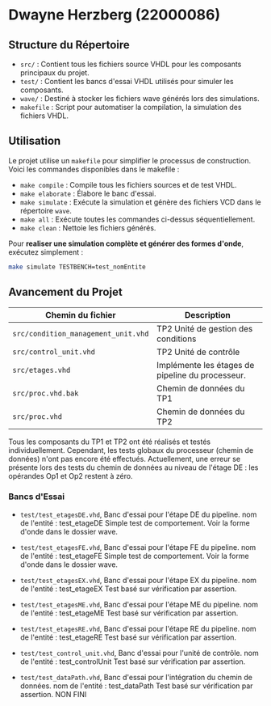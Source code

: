 # Dwayne Herzberg (22000086)

## Structure du Répertoire

- `src/` : Contient tous les fichiers source VHDL pour les composants principaux du projet.
- `test/` : Contient les bancs d'essai VHDL utilisés pour simuler les composants.
- `wave/` : Destiné à stocker les fichiers wave générés lors des simulations.
- `makefile` : Script pour automatiser la compilation, la simulation des fichiers VHDL.

## Utilisation

Le projet utilise un `makefile` pour simplifier le processus de construction. Voici les commandes disponibles dans le makefile :

- `make compile` : Compile tous les fichiers sources et de test VHDL.
- `make elaborate` : Élabore le banc d'essai.
- `make simulate` : Exécute la simulation et génère des fichiers VCD dans le répertoire `wave`.
- `make all` : Exécute toutes les commandes ci-dessus séquentiellement.
- `make clean` : Nettoie les fichiers générés.

Pour **realiser une simulation complète et générer des formes d'onde**, exécutez simplement :

```bash
make simulate TESTBENCH=test_nomEntite
```

## Avancement du Projet

| Chemin du fichier                         | Description                                               |
|-------------------------------------------|-----------------------------------------------------------|
| `src/condition_management_unit.vhd`       | TP2 Unité de gestion des conditions                       |
| `src/control_unit.vhd`                    | TP2 Unité de contrôle                                     |
| `src/etages.vhd`                          | Implémente les étages de pipeline du processeur.          |
| `src/proc.vhd.bak`                        | Chemin de données du TP1                                  |
| `src/proc.vhd`                            | Chemin de données du TP2                                  |

Tous les composants du TP1 et TP2 ont été réalisés et testés individuellement. Cependant, les tests globaux du processeur (chemin de données) n'ont pas encore été effectués. Actuellement, une erreur se présente lors des tests du chemin de données au niveau de l'étage DE : les opérandes Op1 et Op2 restent à zéro.

### Bancs d'Essai

- `test/test_etagesDE.vhd`, Banc d'essai pour l'étape DE du pipeline.
  nom de l'entité : test_etageDE
  Simple test de comportement. Voir la forme d'onde dans le dossier wave.

- `test/test_etagesFE.vhd`, Banc d'essai pour l'étape FE du pipeline.
  nom de l'entité : test_etageFE
  Simple test de comportement. Voir la forme d'onde dans le dossier wave.

- `test/test_etagesEX.vhd`, Banc d'essai pour l'étape EX du pipeline.
  nom de l'entité : test_etageEX
  Test basé sur vérification par assertion.

- `test/test_etagesME.vhd`, Banc d'essai pour l'étape ME du pipeline.
  nom de l'entité : test_etageME
  Test basé sur vérification par assertion.

- `test/test_etagesRE.vhd`, Banc d'essai pour l'étape RE du pipeline.
  nom de l'entité : test_etageRE
  Test basé sur vérification par assertion.

- `test/test_control_unit.vhd`, Banc d'essai pour l'unité de contrôle.
  nom de l'entité : test_controlUnit
  Test basé sur vérification par assertion.

- `test/test_dataPath.vhd`, Banc d'essai pour l'intégration du chemin de données.
  nom de l'entité : test_dataPath
  Test basé sur vérification par assertion. NON FINI
